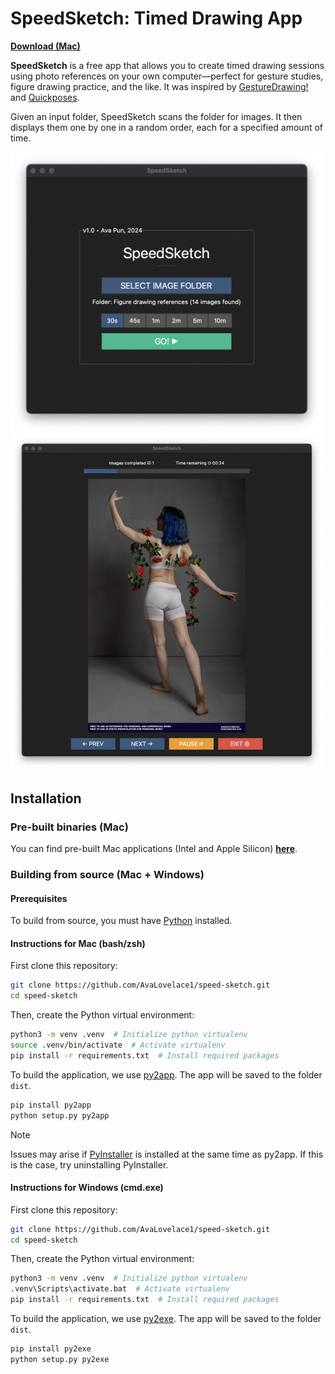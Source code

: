 # SpeedSketch: Timed Drawing App

**[Download (Mac)](https://github.com/AvaLovelace1/speed-sketch/releases/latest)**

**SpeedSketch** is a free app that allows you to create timed drawing sessions using photo references on your own
computer—perfect for gesture studies, figure drawing practice, and the like.
It was inspired by [GestureDrawing!](https://cubebrush.co/advanches/products/d9q6yq/gesturedrawing?q=gesturedrawing)
and [Quickposes](https://quickposes.com/en/desktop-app).

Given an input folder, SpeedSketch scans the folder for images. It then displays them one by one in a
random order, each for a specified amount of time.

<img src="screenshot-1.png" width="500" alt="Screenshot: Main Menu"/>
<img src="screenshot-2.png" width="500" alt="Screenshot: Image Viewer"/> 

## Installation

### Pre-built binaries (Mac)

You can find pre-built Mac applications (Intel and Apple Silicon)
**[here](https://github.com/AvaLovelace1/speed-sketch/releases/latest)**.

### Building from source (Mac + Windows)

#### Prerequisites

To build from source, you must have [Python](https://www.python.org/downloads/) installed.

#### Instructions for Mac (bash/zsh)

First clone this repository:

```bash
git clone https://github.com/AvaLovelace1/speed-sketch.git
cd speed-sketch
```

Then, create the Python virtual environment:

```bash
python3 -m venv .venv  # Initialize python virtualenv
source .venv/bin/activate  # Activate virtualenv
pip install -r requirements.txt  # Install required packages
```

To build the application, we use [py2app](https://py2app.readthedocs.io/en/latest/).
The app will be saved to the folder `dist`.

```bash
pip install py2app
python setup.py py2app
```

> [!NOTE]
> Issues may arise if [PyInstaller](http://www.pyinstaller.org) is installed at the same time as py2app.
> If this is the case, try uninstalling PyInstaller.

#### Instructions for Windows (cmd.exe)

First clone this repository:

```bash
git clone https://github.com/AvaLovelace1/speed-sketch.git
cd speed-sketch
```

Then, create the Python virtual environment:

```bash
python3 -m venv .venv  # Initialize python virtualenv
.venv\Scripts\activate.bat  # Activate virtualenv
pip install -r requirements.txt  # Install required packages
```

To build the application, we use [py2exe](http://www.py2exe.org).
The app will be saved to the folder `dist`.

```bash
pip install py2exe
python setup.py py2exe
```
